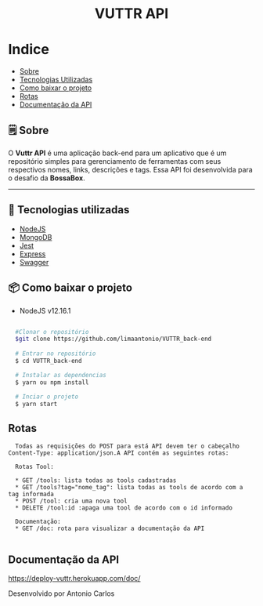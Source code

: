 <h1 align="center">
  VUTTR API
</h1>

# Indice
- [Sobre](#-Sobre)
- [Tecnologias Utilizadas](#-tecnologias-Utilizadas)
- [Como baixar o projeto](#-como-baixar-o-projeto)
- [Rotas](#-Rotas)
- [Documentação da API](#-Documentação-da-API)


## 🗒 Sobre



O **Vuttr API** é uma aplicação back-end para um 
aplicativo que é um repositório simples para gerenciamento de ferramentas com seus respectivos nomes, links, descrições e tags.  Essa API foi desenvolvida para o desafio da **BossaBox**.

---

## 🚀 Tecnologias utilizadas

- [NodeJS](https://nodejs.org/en/')
- [MongoDB](https://www.mongodb.com/')
- [Jest](https://jestjs.io/')
- [Express](https://expressjs.com/pt-br/')
- [Swagger](https://swagger.io/specification/')


## 📦 Como baixar o projeto

* NodeJS v12.16.1

```bash

  #Clonar o repositório
  $git clone https://github.com/limaantonio/VUTTR_back-end
  
  # Entrar no repositório
  $ cd VUTTR_back-end

  # Instalar as dependencias
  $ yarn ou npm install 

  # Inciar o projeto
  $ yarn start

```

## Rotas

```
  Todas as requisições do POST para está API devem ter o cabeçalho Content-Type: application/json.A API contém as seguintes rotas:
  
  Rotas Tool:
  
  * GET /tools: lista todas as tools cadastradas
  * GET /tools?tag="nome_tag": lista todas as tools de acordo com a tag informada 
  * POST /tool: cria uma nova tool
  * DELETE /tool:id :apaga uma tool de acordo com o id informado

  Documentação:
  * GET /doc: rota para visualizar a documentação da API
  
```

## Documentação da API
<a href="#">https://deploy-vuttr.herokuapp.com/doc/ <a/>


Desenvolvido por Antonio Carlos
